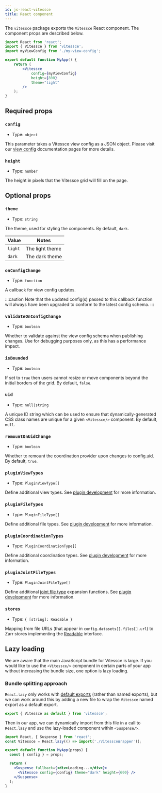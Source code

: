 ```yaml
---
id: js-react-vitessce
title: React component
---
```


The `vitessce` package exports the `Vitessce` React component. The component props are described below.

```jsx
import React from 'react';
import { Vitessce } from 'vitessce';
import myViewConfig from './my-view-config';

export default function MyApp() {
    return (
        <Vitessce
            config={myViewConfig}
            height={800}
            theme="light"
        />
    );
}
```

## Required props

### `config`
- Type: `object`

This parameter takes a Vitessce view config as a JSON object. Please visit our [view config](/docs/view-config-json) documentation pages for more details.

### `height`
- Type: `number`

The height in pixels that the Vitessce grid will fill on the page.

## Optional props

### `theme`
- Type: `string`

The theme, used for styling the components. By default, `dark`.

|Value| Notes|
|-----|------|
| `light` | The light theme |
| `dark` | The dark theme |

### `onConfigChange`
- Type: `function`

A callback for view config updates.

:::caution
Note that the updated config(s) passed to this callback function will always have been upgraded to conform to the latest config schema.
:::

### `validateOnConfigChange`
- Type: `boolean`

Whether to validate
against the view config schema when publishing changes. Use for debugging
purposes only, as this has a performance impact.

### `isBounded`
- Type: `boolean`

If set to `true` then users cannot resize or move components beyond the initial borders of the grid. By default, `false`.

### `uid`
- Type: `null|string`

A unique ID string which can be used to ensure that dynamically-generated CSS class names are unique for a given `<Vitessce/>` component. By default, `null`.

### `remountOnUidChange`
- Type: `boolean`

Whether to remount the coordination provider upon changes to config.uid. By default, `true`.

### `pluginViewTypes`
- Type: `PluginViewType[]`

Define additional view types. See [plugin development](/docs/dev-plugins) for more information.

### `pluginFileTypes`
- Type: `PluginFileType[]`

Define additional file types. See [plugin development](/docs/dev-plugins) for more information.


### `pluginCoordinationTypes`
- Type: `PluginCoordinationType[]`

Define additional coordination types. See [plugin development](/docs/dev-plugins) for more information.


### `pluginJointFileTypes`
- Type: `PluginJointFileType[]`

Define additional [joint file type](docs/data-types-file-types/#joint-file-types) expansion functions. See [plugin development](/docs/dev-plugins) for more information.

### `stores`
- Type: `{ [string]: Readable }`

Mapping from file URLs (that appear in `config.datasets[].files[].url`) to Zarr stores implementing the [Readable](https://zarrita.dev/packages/storage.html#what-is-a-store) interface.


## Lazy loading

We are aware that the main JavaScript bundle for Vitessce is large.
If you would like to use the `<Vitessce/>` component in certain parts of your app without increasing the bundle size, one option is lazy loading.

### Bundle splitting approach

`React.lazy` only works with [default exports](https://reactjs.org/docs/code-splitting.html#named-exports) (rather than named exports), but we can work around this by adding a new file to wrap the `Vitessce` named export as a default export.
```js title="/src/components/VitessceWrapper.js"
export { Vitessce as default } from 'vitessce';
```

Then in our app, we can dynamically import from this file in a call to `React.lazy` and use the lazy-loaded component within `<Suspense/>`.

```jsx title="/src/components/MyApp.js"
import React, { Suspense } from 'react';
const Vitessce = React.lazy(() => import('./VitessceWrapper'));

export default function MyApp(props) {
  const { config } = props;

  return (
    <Suspense fallback={<div>Loading...</div>}>
      <Vitessce config={config} theme="dark" height={600} />
    </Suspense>
  );
}
```
